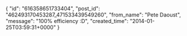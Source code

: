  {
   "id": "616358651733404",
   "post_id": "462493170453287_471533439549260",
   "from_name": "Pete Daoust",
   "message": "100% efficiency :D",
   "created_time": "2014-01-25T03:59:31+0000"
 }
